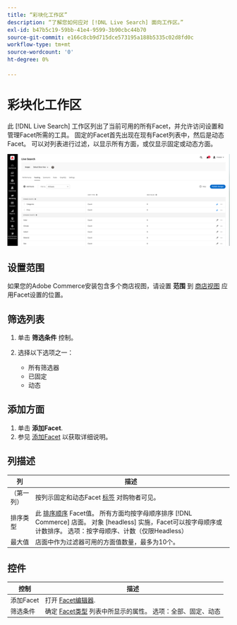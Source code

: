 ```yaml
---
title: “彩块化工作区”
description: “了解您如何应对 [!DNL Live Search] 面向工作区。”
exl-id: b47b5c19-59bb-41e4-9599-3b90cbc44b70
source-git-commit: e166c8cb9d715dce573195a188b5335c02d8fd0c
workflow-type: tm+mt
source-wordcount: '0'
ht-degree: 0%

---
```


# 彩块化工作区

此 [!DNL Live Search] 工作区列出了当前可用的所有Facet，并允许访问设置和管理Facet所需的工具。 固定的Facet首先出现在现有Facet列表中，然后是动态Facet。 可以对列表进行过滤，以显示所有方面，或仅显示固定或动态方面。

![彩块化工作区](assets/faceting-workspace.png)

## 设置范围

如果您的Adobe Commerce安装包含多个商店视图，请设置 **范围** 到 [商店视图](https://experienceleague.adobe.com/docs/commerce-admin/start/setup/websites-stores-views.html#scope-settings) 应用Facet设置的位置。

## 筛选列表

1. 单击 **筛选条件** 控制。
1. 选择以下选项之一：

   * 所有筛选器
   * 已固定
   * 动态

## 添加方面

1. 单击 **添加Facet**.
1. 参见 [添加Facet](facets-add.md) 以获取详细说明。

## 列描述

| 列 | 描述 |
|--- |--- |
| （第一列） | 按列示固定和动态Facet [标签](facets-type.md) 对购物者可见。 |
| 排序类型 | 此 [排序顺序](facets-type.md) Facet值。 所有方面均按字母顺序排序 [!DNL Commerce] 店面。 对象 [headless] 实施，Facet可以按字母顺序或计数排序。 选项：按字母顺序、计数（仅限Headless） |
| 最大值 | 店面中作为过滤器可用的方面值数量，最多为10个。 |

## 控件

| 控制 | 描述 |
|--- |--- |
| 添加Facet | 打开 [Facet编辑器](facets-add.md). |
| 筛选条件 | 确定 [Facet类型](facets-type.md) 列表中所显示的属性。 选项：全部、固定、动态 |
